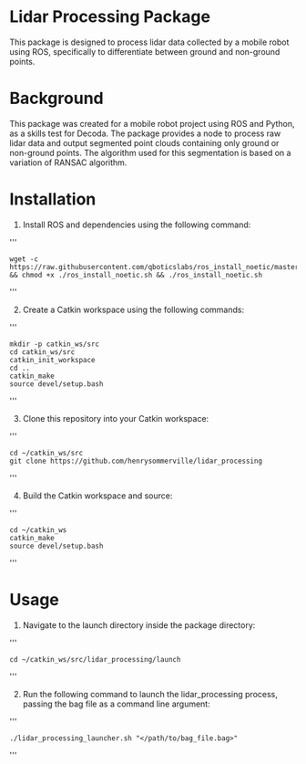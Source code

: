 # Lidar Processing Package

This package is designed to process lidar data collected by a mobile robot using ROS, specifically to differentiate between ground and non-ground points.

# Background

This package was created for a mobile robot project using ROS and Python, as a skills test for Decoda. The package provides a node to process raw lidar data and output segmented point clouds containing only ground or non-ground points. The algorithm used for this segmentation is based on a variation of RANSAC algorithm.


# Installation
1. Install ROS and dependencies using the following command:

'''

    wget -c https://raw.githubusercontent.com/qboticslabs/ros_install_noetic/master/ros_install_noetic.sh && chmod +x ./ros_install_noetic.sh && ./ros_install_noetic.sh
    
'''

2. Create a Catkin workspace using the following commands:


'''

    mkdir -p catkin_ws/src
    cd catkin_ws/src
    catkin_init_workspace
    cd ..
    catkin_make
    source devel/setup.bash
    
'''

    

3. Clone this repository into your Catkin workspace:

'''
    
    cd ~/catkin_ws/src
    git clone https://github.com/henrysommerville/lidar_processing
  
'''

4. Build the Catkin workspace and source:

'''
  
    cd ~/catkin_ws
    catkin_make
    source devel/setup.bash
  
'''
  

# Usage

1. Navigate to the launch directory inside the package directory:

'''
  
    cd ~/catkin_ws/src/lidar_processing/launch
  
'''

2. Run the following command to launch the lidar_processing process, passing the bag file as a command line argument:

'''
  
    ./lidar_processing_launcher.sh "</path/to/bag_file.bag>"
  
'''

